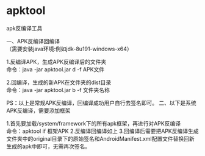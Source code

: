 # apktool
apk反编译工具

一、APK反编译回编译<br>
（需要安装java环境:例如jdk-8u191-windows-x64）

1.反编译APK，生成APK反编译后的文件夹<br>
命令：java -jar apktool.jar d -f APK文件

2.回编译，生成的新APK在文件夹的dist目录<br>
命令：java -jar apktool.jar b -f 文件夹名称

PS：以上是常规APK反编译，回编译成功用户自行去签名即可。
二、以下是系统APK反编译，需要添加框架

1.首先要加载/system/framework下的所有apk框架，再进行对APK反编译<br>
命令：apktool if 框架APK
2.反编译回编译如上
3.回编译后需要把APK反编译生成文件夹中的original目录下的原始签名和AndroidManifest.xml配置文件替换回新生成的apk中即可，无需再次签名。
